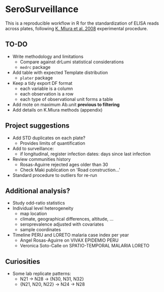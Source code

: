 # SeroSurveillance

This is a reproducible workflow in R for the standardization of ELISA reads across plates, following [K. Miura et al. 2008](https://www.ncbi.nlm.nih.gov/pmc/articles/PMC2253722/) experimental procedure.

## TO-DO

- Write methodology and limitations
    + Compare against drLumi statistical considerations
    + `medrc` package
- Add table with expected Template distribution
    + `plater` package
- Keep a tidy export DF format
    + each variable is a column
    + each observation is a row
    + each type of observational unit forms a table
- Add mote on maximum Ab.unit **previous to filtering**
- Add details on K.Miura methods (appendix)

## Project suggestions

- Add STD duplicates on each plate?
    + Provides limits of quantification
- Add to surveillance:
    + if longitudinal, register infection dates: days since last infection
- Review communities history
    + Rosas-Aguirre rejected ages older than 30
    + Check Maki publication on 'Road construction...'
- Standard procedure to outliers for re-run

## Additional analysis?

- Study odd-ratio statistics
- Individual level heterogeneity
    + map location
    + climate, geographical differences, altitude, ...
    + seroprevalence adjusted with covariates
    + sample coordinates
- Timeline PERU and LORETO malaria case index per year
    + Angel Rosas-Aguirre on VIVAX EPIDEMIO PERU
    + Veronica Soto-Calle on SPATIO-TEMPORAL MALARIA LORETO
    
## Curiosities

- Some lab replicate patterns:
    + N21 -> N28 -> {N30, N31, N32}
    + {N21, N20, N22} -> N24 -> N28